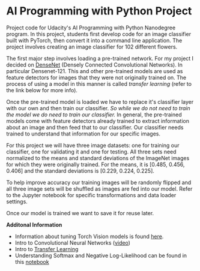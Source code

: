 # AI Programming with Python Project

Project code for Udacity's AI Programming with Python Nanodegree program. In this project, students first develop code for an image classifier built with PyTorch, then convert it into a command line application. The project involves creating an image classifier for 102 different flowers.

The first major step involves loading a pre-trained network. For my project I decided on [DenseNet](https://pytorch.org/docs/stable/torchvision/models.html) (Densely Connected Convolutional Networks). In particular Densenet-121. This and other pre-trained models are used as feature detectors for images that they were not originally trained on. The process of using a model in this manner is called _transfer learning_ (refer to the link below for more info).

Once the pre-trained model is loaded we have to replace it's classifier layer with our own and then train our classifier. _So while we do not need to train the model we do need to train our classifier._ In general, the pre-trained models come with feature detectors already trained to extract information about an image and then feed that to our classifier. Our classifier needs trained to understand that information for our specific images.

For this project we will have three image datasets: one for training our classifier, one for validating it and one for testing. All three sets need normalized to the means and standard deviations of the ImageNet images for which they were originally trained. For the means, it is [0.485, 0.456, 0.406] and the standard deviations is [0.229, 0.224, 0.225].

To help improve accuracy our training images will be randomly flipped and all three image sets will be shuffled as images are fed into our model. Refer to the Jupyter notebook for specific transformations and data loader settings.

Once our model is trained we want to save it for reuse later.


**Additonal Information**
 * Information about tuning Torch Vision models is found [here](https://pytorch.org/tutorials/beginner/finetuning_torchvision_models_tutorial.html).
 * Intro to Convolutional Neural Networks ([video](https://www.youtube.com/watch?v=2-Ol7ZB0MmU))
 * Intro to [Transfer Learning](https://machinelearningmastery.com/transfer-learning-for-deep-learning/)
 * Understanding Softmax and Negative Log-Likelihood can be found in this [notebook](https://ljvmiranda921.github.io/notebook/2017/08/13/softmax-and-the-negative-log-likelihood/)
